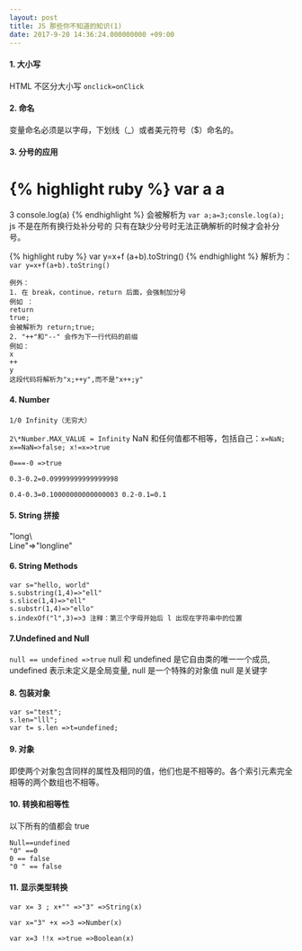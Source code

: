 ```yaml
---
layout: post
title: JS 那些你不知道的知识(1)
date: 2017-9-20 14:36:24.000000000 +09:00
---
```


#### 1. 大小写

HTML 不区分大小写 `onclick=onClick`

#### 2. 命名

变量命名必须是以字母，下划线（\_）或者美元符号（\$）命名的。

#### 3. 分号的应用

{% highlight ruby %}
var a
a
=
3
console.log(a)
{% endhighlight %}
会被解析为 `var a;a=3;consle.log(a);`
js 不是在所有换行处补分号的 只有在缺少分号时无法正确解析的时候才会补分号。

{% highlight ruby %}
var y=x+f
(a+b).toString()
{% endhighlight %}
解析为：`var y=x+f(a+b).toString()`

```
例外：
1. 在 break，continue，return 后面，会强制加分号
例如 ：
return
true;
会被解析为 return;true;
2. "++"和"--" 会作为下一行代码的前缀
例如：
x
++
y
这段代码将解析为"x;++y",而不是"x++;y"
```

#### 4. Number

`1/0 Infinity（无穷大）`

`2\*Number.MAX_VALUE = Infinity`
NaN 和任何值都不相等，包括自己：`x=NaN; x==NaN=>false; x!=x=>true`

`0===-0 =>true`

`0.3-0.2=0.09999999999999998`

`0.4-0.3=0.10000000000000003 0.2-0.1=0.1`

#### 5. String 拼接

"long\ <br>
Line"=>"longline"

#### 6. String Methods

```
var s="hello, world"
s.substring(1,4)=>"ell"
s.slice(1,4)=>"ell"
s.substr(1,4)=>"ello"
s.indexOf("l",3)=>3 注释：第三个字母开始后 l 出现在字符串中的位置
```

#### 7.Undefined and Null

`null == undefined =>true`
null 和 undefined 是它自由类的唯一一个成员, undefined 表示未定义是全局变量, null 是一个特殊的对象值 null 是关键字

#### 8. 包装对象

```
var s="test";
s.len="lll";
var t= s.len =>t=undefined;
```

#### 9. 对象

即使两个对象包含同样的属性及相同的值，他们也是不相等的。各个索引元素完全相等的两个数组也不相等。

#### 10. 转换和相等性

以下所有的值都会 true

```
Null==undefined
"0" ==0
0 == false
"0 " == false
```

#### 11. 显示类型转换

`var x= 3 ; x+"" =>"3" =>String(x)`

`var x="3" +x =>3 =>Number(x)`

`var x=3 !!x =>true =>Boolean(x)`

